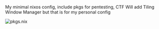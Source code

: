 My minimal nixos config, include pkgs for pentesting, CTF
Will add Tiling Window Manager but that is for my personal config

![pkgs.nix](https://raw.githubusercontent.com/phulelouch/pentest_nixos_config/main/Screenshot%20from%202023-02-22%2021-19-24.png)
